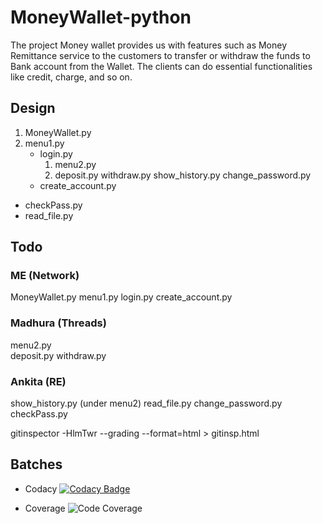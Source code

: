 # MoneyWallet-python

The project Money wallet provides us with features such as Money Remittance service to the customers to transfer or withdraw the funds to Bank account from the Wallet. The clients can do essential functionalities like credit, charge, and so on.


## Design 
1. MoneyWallet.py
2. menu1.py
    * login.py 
        1. menu2.py    
        2. deposit.py  withdraw.py  show_history.py change_password.py 
    * create_account.py 
* checkPass.py 
* read_file.py



      
## Todo

### ME (Network)
MoneyWallet.py
menu1.py
login.py 
create_account.py

### Madhura (Threads)
menu2.py    
deposit.py  withdraw.py 

### Ankita (RE)
show_history.py (under menu2)
read_file.py
change_password.py 
checkPass.py 

gitinspector -HlmTwr --grading --format=html > gitinsp.html
## Batches
  * Codacy
  [![Codacy Badge](https://app.codacy.com/project/badge/Grade/c89d48d10f5442f885600cd8cbe0f521)](https://www.codacy.com?utm_source=github.com&amp;utm_medium=referral&amp;utm_content=99002660/Python_Microproject&amp;utm_campaign=Badge_Grade)
  
  * Coverage
  ![Code Coverage](https://github.com/99002660/Python_Microproject/workflows/Code%20Coverage/badge.svg?branch=main)

